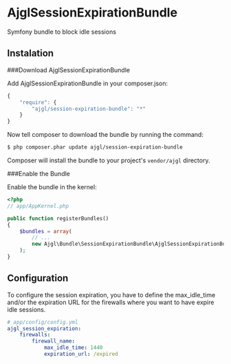 AjglSessionExpirationBundle
===========================

Symfony bundle to block idle sessions


Instalation
-----------

###Download AjglSessionExpirationBundle

Add AjglSessionExpirationBundle in your composer.json:

```js
{
    "require": {
        "ajgl/session-expiration-bundle": "*"
    }
}
```

Now tell composer to download the bundle by running the command:

``` bash
$ php composer.phar update ajgl/session-expiration-bundle
```

Composer will install the bundle to your project's `vendor/ajgl` directory.


###Enable the Bundle

Enable the bundle in the kernel:

``` php
<?php
// app/AppKernel.php

public function registerBundles()
{
    $bundles = array(
        // ...
        new Ajgl\Bundle\SessionExpirationBundle\AjglSessionExpirationBundle(),
    );
}
```


Configuration
-------------

To configure the session expiration, you have to define the max_idle_time and/or
the expiration URL for the firewalls where you want to have expire idle sessions.

``` yaml
# app/config/config.yml
ajgl_session_expiration:
    firewalls:
        firewall_name:
            max_idle_time: 1440
            expiration_url: /expired
```
